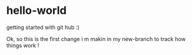 hello-world
===========

getting started with git hub :)


Ok, so this is the first change i m makin in my new-branch to track how things work !
